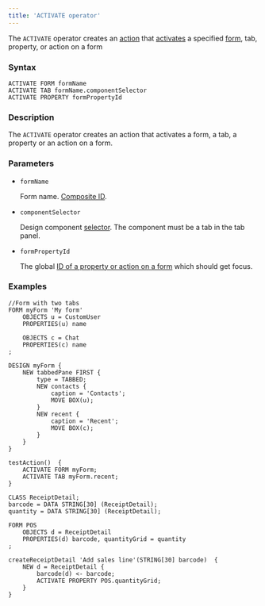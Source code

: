 ```yaml
---
title: 'ACTIVATE operator'
---
```


The `ACTIVATE` operator creates an [action](Actions.md) that [activates](Activation_ACTIVATE_.md) a specified [form](Forms.md), tab, property, or action on a form

### Syntax 

    ACTIVATE FORM formName
    ACTIVATE TAB formName.componentSelector
    ACTIVATE PROPERTY formPropertyId

### Description

The `ACTIVATE` operator creates an action that activates a form, a tab, a property or an action on a form. 

### Parameters

- `formName`

    Form name. [Composite ID](IDs.md#cid-broken).

- `componentSelector`

    Design component [selector](DESIGN_instruction.md#selector-broken). The component must be a tab in the tab panel.

- `formPropertyId`

    The global [ID of a property or action on a form](IDs.md#formpropertyid-broken) which should get focus.

### Examples

```lsf
//Form with two tabs
FORM myForm 'My form'
    OBJECTS u = CustomUser
    PROPERTIES(u) name

    OBJECTS c = Chat
    PROPERTIES(c) name
;

DESIGN myForm {
    NEW tabbedPane FIRST {
        type = TABBED;
        NEW contacts {
            caption = 'Contacts';
            MOVE BOX(u);
        }
        NEW recent {
            caption = 'Recent';
            MOVE BOX(c);
        }
    }
}

testAction()  {
    ACTIVATE FORM myForm;
    ACTIVATE TAB myForm.recent;
}

CLASS ReceiptDetail;
barcode = DATA STRING[30] (ReceiptDetail);
quantity = DATA STRING[30] (ReceiptDetail);

FORM POS
    OBJECTS d = ReceiptDetail
    PROPERTIES(d) barcode, quantityGrid = quantity
;

createReceiptDetail 'Add sales line'(STRING[30] barcode)  {
    NEW d = ReceiptDetail {
        barcode(d) <- barcode;
        ACTIVATE PROPERTY POS.quantityGrid;
    }
}
```
